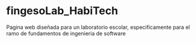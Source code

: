 # fingesoLab_HabiTech
Pagina web diseñada para un laboratorio escolar, especificamente para el ramo de fundamentos de ingenieria de software
